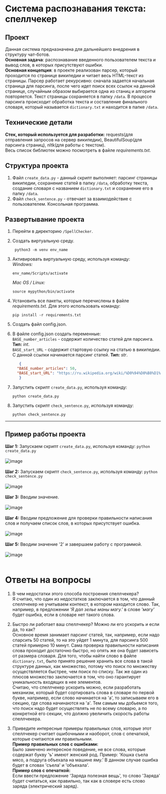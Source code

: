 # Система распознавания текста: спеллчекер

## Проект

Данная система предназначена для дальнейшего внедрения в структуру чат-ботов. <br> 
__Основная задача__: распознавание введенного пользователем текста и вывод слов, в которых присутствуют ошибки. <br>
__Основная концепция__: в проекте реализован парсер, который проходится по странице википедии и читает весь HTML-текст из страницы. Парсер работает рекурсивно: сначала задается начальная страница для парсинга, 
после чего идет поиск всех ссылок на данной странице, случайным образом выбирается одна из станиц и алгоритм повторяется. 
Текст страницы сохраняется в папку ```/data```. В процессе парсинга происходит обработка текста и составление финального словаря, 
который называется ```dictionary.txt``` и находится в папке ```/data```.

## Технические детали

__Стек, который используется для разработки:__ requests(для отправления запросов на сервер википедии), BeautifulSoup(для парсинга страниц), nltk(для работы с текстом).<br>
Весь список библиотек можно посмотреть в файле _requirements.txt_.

## Структура проекта

1. Файл ```create_data.py``` - данный скрипт выполняет: парсинг страницы википедии, сохранение статей в папку ```/data```, обработку текста, создание словаря с названием ```dictionary.txt``` и сохранение его в папку ```/data```.<br>
2. Файл ```check_sentence.py``` - отвечает за взаимодействие с пользователем. Консольная программа.

## Развертывание проекта

1. Перейти в директорию ```/SpellChecker```. 
2. Создать виртуальную среду. 
   ```
    python3 -m venv env_name
   ```
3. Активировать виртуальную среду, используя команду:<br>
   _Windows:_
   ``` 
   env_name/Scripts/activate
   ```
   _Mac OS / Linux:_
   ``` 
   source mypython/bin/activate
   ```
   
4. Установить все пакеты, которые перечислены в файле _requirements.txt_. Для этого использовать команду:
   ```
   pip install -r requirements.txt
   ```
5. Создать файл config.json.

6. В файле config.json создать переменные:<br>
   ```BASE_number_articles``` - содержит количество статей для парсинга. __Тип:__ _int_.<br>
   ```BASE_start_URL``` - содержит стартовую ссылку на статью в википедии. С данной ссылки начинается парсинг статей. __Тип:__ _str_.
   ```json
      {
     "BASE_number_articles": 50,
     "BASE_start_URL": "https://ru.wikipedia.org/wiki/%D0%94%D0%B8%D1%81%D0%BA%D0%BE%D0%B3%D1%80%D0%B0%D1%84%D0%B8%D1%8F_%D0%9A%D1%8D%D1%82%D0%B8_%D0%9F%D0%B5%D1%80%D1%80%D0%B8"
      }
   ```
   
7. Запустить скрипт ```create_data.py```, используя команду:<br>
   ```
   python create_data.py
   ```
8. Запустить скрипт ```check_sentence.py```, используя команду:<br>
   ```
   python check_sentence.py
   ```
***
## Пример работы проекта

__Шаг 1:__ Запускаем скрипт ```create_data.py```, используя команду: ```python create_data.py```<br><br>
![image](https://user-images.githubusercontent.com/73431786/117779794-b1c79000-b247-11eb-8f03-179926245877.png)<br><br>
__Шаг 2:__ Запускаем скрипт ```check_sentence.py```, используя команду: ```python check_sentence.py```<br><br>
![image](https://user-images.githubusercontent.com/73431786/117780408-45995c00-b248-11eb-92b2-f7ecb87aa245.png)<br><br>
__Шаг 3:__ Вводим значение.<br><br>
![image](https://user-images.githubusercontent.com/73431786/117780602-75486400-b248-11eb-9e34-c59b47e58642.png)<br><br>
__Шаг 4:__ Вводим предложение для проверки правильности написания слов и получаем список слов, в которых присутствует ошибка.<br><br>
![image](https://user-images.githubusercontent.com/73431786/117780835-a9238980-b248-11eb-80b0-155245127aa2.png)<br><br>
__Шаг 5:__ Вводим значение '2' и завершаем работу с программой.<br><br>
![image](https://user-images.githubusercontent.com/73431786/117781122-f869ba00-b248-11eb-954d-34e9197d115f.png)<br><br>

# Ответы на вопросы
1. В чем недостатки этого способа построения спеллчекера? <br>
   Я считаю, что один из недостатков заключается в том, что данный спеллчекер не учитываем контекст, в котором находится слово. Так,
   например, в предложении _'Я дал зелье маны магу.'_ в слове _'магу'_ будет ошибка, если в словаре нет такого слова.
   
2. Быстро ли работает ваш спеллчекер? Можно ли его ускорить и если да, то как? <br>
   Основное время занимает парсинг статей, так, например, если надо спарсить 50 статей, то на это уйдет 1 минута, для парсинга 500 статей примерно 10 минут. Сама проверка правильности написания слова проходит достаточно быстро, но опять же она будет зависеть от размера словаря.
   Для того, чтобы найти слово в файле ```dictionary.txt```, было принято решение хранить все слова в такой структуре данных, как множество, потому что поиск по множеству осуществляется быстрее, чем поиск по списку.
   Так же один из плюсов множество заключается в том, что оно гарантирует уникальность входящих в нее элементов.<br>
   Считаю, что спеллчекер ускорить можно, если разработать механизм, который будет сортировать слова в словаре по первой букве, например, если слово начинается на 'а', то записываем его в секцию, где слова начинаются на 'a'.
   Тем самым мы добьемся того, что поиск надо будет осуществлять не по всему словарю, а по конкретной его секции, что должно увеличить скорость работы спеллчекера.
   
3. Приведите интересные примеры правильных слов, которые этот спеллчекер считает ошибочными и наоборот, слов с опечаткой, которые считаются им правильными.<br>
   __Пример правильных слов с ошибками:__<br>
   Было замечено интересное поведение, не все слова, которые содержат букву 'ъ' имеют женский род. Пример: 'Кошка съела мясо, а подруга объехала на машине яму.' В данном случае ошибка будет в словах 'съела' и 'объехала'.<br>
   __Пример слов с опечаткой:__<br>
   Если ввести предложение 'Заряда полезная вещь', то слово 'Заряда' будет считаться, как правильно, так как в словере есть слово заряда (электрический заряд).